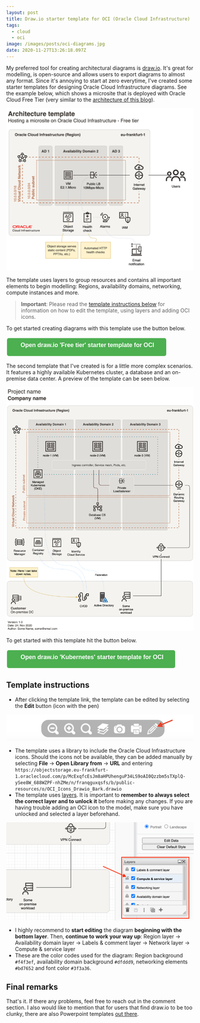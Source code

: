 ```yaml
---
layout: post
title: Draw.io starter template for OCI (Oracle Cloud Infrastructure)
tags:
  - cloud
  - oci
image: /images/posts/oci-diagrams.jpg
date: 2020-11-27T13:26:18.097Z
---
```


My preferred tool for creating architectural diagrams is [draw.io](https://diagrams.net). It's great for modelling, is open-source and allows users to export diagrams to almost any format. Since it's annoying to start at zero everytime, I've created some starter templates for designing Oracle Cloud Infrastructure diagrams. See the example below, which shows a microsite that is deployed with Oracle Cloud Free Tier (very similar to the [architecture of this blog](/about.html#blog-architecture)).  

![](/images/posts/free-tier-template.png)

The template uses layers to group resources and contains all important elements to begin modelling: Regions, availability domains, networking, compute instances and more. 

> **Important**: Please read the [template instructions below](#template-instructions) for information on how to edit the template, using layers and adding OCI icons.

To get started creating diagrams with this template use the button below. 

<button href="" onClick="window.open('https://viewer.diagrams.net/?target=blank&edit=_blank&layers=1&nav=1&title=free-tier-template.drawio#R7V1pd9rI0v41OefeD8nRBrE%2FYgRYvpYIBozFlzkgESFWvywW0q9%2F66lqYTCKl1w7yZy5M%2BOx1Gr1Ul1dy1PV8iezOt81VoP7sbsMR7NPhhbuPpn2J8M4M4xP%2BE8LUyn4ap1JQbSKQynSHwvacTZShZoq3cbhaH1UcbNczjbx%2FXFhsFwsRsHmqGywWi2T42rfl7PjXu8H0eikoB0MZqelvTjcjPNpfX0svxzF0TjvWS%2Bfy5P5IK%2BsZrIeD8JlclBk1j6Z1dVyuZGr%2Ba46moF2OV3kvfoPnqqBPQxmWzXUm1EULxdUNhuko5XqdJPmM5ktg%2BkIL%2BufzIt89KvRYvOa3tyHub5Ms7LZ7tx0xundf1zt9vPpEE46XS23i3DfazKON6P2%2FSDA04T4hcrGm%2FlMPV5vVsvpqLqcLVf8tlnlf%2BjJYBUo1iCyXXyPZ7ODWt%2Bt7%2Bboe%2BGk8hGOVpvR7qBITbIxWs5Hm1VKVdRToyRvpPlyqsVLHte%2BlC%2Fo%2BGDdzXNVOFD8Fu2bfqQqXSjCvoHIRgGRy7MNyLCkaYLzc0qU%2F28LZiI6mOZ3c2CWD4u0db638jL98HE5Ur%2B56eHRKua10OFnaaZCFXTrfnfaRHM1COg9Q6vOltuQfjuL76sBLe022GxXePAvYdR%2F550RWYZPB0BlMr28%2BAlf0XJujplnMIujBV3PRt%2FxBEse0zauqOJ5HIZ4%2BWI1ohkMhtyQRvf3y3ix4UUrXXwq2Whpu1kqYhVvlTdzlVX6ommGqVklo0wC8Lx8zGTGKZMZ5QImMz6Kx%2FTyyzs5oq18%2F3pa7CWyIvWR0CuikW5pR1QxrFOqlPUCqpS0dyDL1fUsqu28%2F%2FQd7fYiMW93eiX6XESVP3nrjbafaastpt%2B3qw2E80dsr5UQ%2Fg%2FbX4b21g2mF7HSu2ywZT1pd9vp7qJW%2FcvpeF%2Bv%2Fyp9zht%2BboORfXCPy3jOJsmewteD4Wj2jSi2gXY37eFys1nOqcIMDy4GwTRiLXuoEfmfglXaLKFyB%2Bt7MZW%2Bxzvo5gvuspKXankJXY83GxhaFUzfqBNXjFaLwewz7e0NLdeXcBtM8RMtvwQ0JqMeb5lQ9e3%2BXaOEt0t4n%2F4XhAvjC5lBZBRsqLflSt6jJ%2BvNgIbKl9v72XIQrvl6toyWfLFkvfI5gFb5cr%2BIiHcHc8zmO%2FNRfrdYfh%2B%2BH2OZxzLJKpUKGOnrl6%2F6KS9ZH2YQnPJS5WEQEzfEs3iDwYfL%2BSD%2BlYag%2BRsMQb3AErTrtm2fF87qeVK%2BmiF084mB%2BLXAQCySLB%2Bmu60%2FV0mZRUqqYuPRxyingJabGP5jtdNHcdLZKznpo6yd1%2BioX%2BHO%2FYJNfP7yJtbPC2T6BxK%2FyJf%2Bo7fxscqxc5Vj%2FG9nG%2FrLO1v%2FtVu7CET46K199ju2tvmKrf1h%2BrmY9kXG0R%2B9s6Ggzf9t4xNW%2Bu0K%2BoSR2DUkP0nbuz%2FMTvP5iBnrA8z%2FwoG9F4cfc9kxi72BrY1CcKSyCiDTchByM5rfzwab0aPjOFzfH%2FP4Cd%2Bv7weLnx%2FAwRyeFKwKNljRppP%2BX9iLR4R%2FWQScFQ31crnexHCxtQH9zONgBfgBZOP4wssQ72f6qa9GTOgYPPjsYAsJ8EYJc6yRFsvF6In6UUWvhYmLFOCjitQKt86zu%2Fb15sMx5mBap1KnCBwuv4eDWYRdmUXGw88psBe5US%2BMKAwnAKbw%2FnIFWIquRquH0fqUf3IQSVMAFV3965tdp5o0d%2B3bt86duhxtgi%2F%2Ffi23vWAM%2FQCHK%2BBBgeaMICgyocLysFwqfyBj6eVjzioZBWhWUXDr41jr%2FITWozAatdXtcrUZL6PlYjCrPZZeBFta%2B1x%2FPVa5XgLb5MLJaLNJlRUKa%2BF4uUa7eHOHPfyF5i%2B3vtrSuLZ3hzdpfrOg%2Bd4d3vA7X76W8vvH9%2Fguf5E4crWpIBD9yBJcVo9BK%2FVG%2BKQGlRw8P2GVcnA2Gn4%2FZa5wMDr7DuYKB%2Bvxnka4%2BTbYALrlEkOz3sxl6%2BV2FYyeWcrczKWpRaPnGrSUp4uFfpZrVyPSz%2FHDYaViFuRXiYCD9KCCshsfW%2F6GggMpe368GSxdPzZ8XqhvnJ09YX8ZweNm2E%2Fl5%2FeHZf3G%2FaEfbo4vpZ%2FaHi%2Ftjlfw6e%2FZQL9gdxRXfPfd8V8JaKv0WwX0oXzWX8mAjzznH7HcP5wB9dcyoPVHiGfz7Imtoj%2FxS5%2FUt87Kz9X%2FIPH8fgkCP2cZV2jvzMmJhQ922el8Y7ttMCNjjroej4Lp%2Bh9m4j7V0oUmblHk%2F8NMXOv3mrgfL0E%2FRDzuGeVHrPW79HO%2B5X%2B3eHwSYnhJPJp51u3P1jfeWZwWZqGdnYhTb7RJlqupYFG%2FKpvh6w%2Blehg%2FFAprwFGfFbIEac3g0g8BwB%2FCiEpboIVVNPyXfkayQxO8Qgdx1PWZ8e%2FTxnXtC%2F9Lc0U237OY4RuCAwJ0af%2FNyN4MczKVj0vfh%2FC%2Fdt638WqzHYDbcphUcfNbpv87IyurJdA0zjn7fF6MeD6%2Fj1%2Bttj%2Fr58fO9XmB2i6KtZjvobaL5vCKhNhjNPgFA6oAiT5yPUQD5icMjCKdeFH9apU%2BdBm%2BHisVspS%2BnK6DZRasg14%2By6u%2B%2B1KcaoU%2FZylOPcY3hCTfvkB6fuwkX6HcbjlYH9M4K1gf6%2BsHrc4z0YGP1nNwVZ%2FVc885YcPwa7lk%2FISSflUM%2FRWxvm%2Fb4YxDFevtcDHavEfo79XK4t3PSPw6VVE63gGmdhoe07VfqSnyNL53Te0uzts%2BTdMuzuSm%2B3CwGRCDyi2xzwMZ0Bc7YgSj%2Bu3SM%2FrphdG%2Fu8oGvfPtt7azu57UYqcxm35rX9W60yB2LsebYaOU0f0yvLxJmvHZQ2iG5vUiyK7n52k%2FPUtdu5Jcm2jLiUYNfT1cuOVRY3c%2FnK%2FPnflYCy8r5ev0nN4KtmHmbofm1eI6q5WanemDqkf9ROfO5CIZVamNjha7lxeWE18Yg96t2ZqfWzS2xLErkdvxaYxT%2FE7p%2BWw4r8fDRnfjz%2BuTgRGmQ%2FN227e1eDi%2FNbl%2BtbLzJrVts43fjszHvs%2BCRn3Sp36Cy6tZYNym4bwbf4v9yahR%2B%2Frt8mIcNqKoP5%2Bth9SWk7k7d9pKW20nQtudTk13U0u%2Ftn3renI1cavazq3SfSfaem1t18x%2Feu6G6pWu7crG4%2Fq1rRurura7dadJqVm1TLrOriczasfKrju1rVdNkutJd%2BPGlkXvok3teuJGTsNN6Dk%2Fa3J%2FtVL%2BE6ToM7H4vc507XbQXkK0CtbUbsr9pWg3WHtVq9SxXZOvO87WxThjC%2B1sm1XNuJ608nvqz9nyPDoYR5Jwf3Y%2Bz4R%2BKpGfVai%2FyprmSHOp0RhqdB%2Bg%2Fo7GWRraU5p3ktJ16qeYS7Rm%2BnWidbNt7fDb7XS3HuZn8%2FzWPD8bfcmPnwW0hgme4%2F0N5kDXNAefxkbj7kUZlWVO9WIidPNRv0TP1%2FycxkLjM%2BidHdM6nw%2Fa53VL8jWjOfpbL9UyoaWDudKcgg3G2OxRmx2H%2Bg1tt9PSaV3WTfRFtPY6LtoxaewatXvII2WnRuuetfBcpzmnGKf0P6X1oDbtGa19i%2BihqespzZGuO7MOjYHn4XWYjkftjOILj%2BZHfbToebR157RWbcyf1q2tpbRX1l4MvnKYBi7TmOYe89zRXsLrRe907KnBPJH54DXwgEFjwvypfAoetmj902uM49bXaJ47n8YCnr62sT5Ms7XQFu%2BM3aOxLZZRp%2BMnvP5cfqPWRtt5bcvwMwc8Sm21mJ5oK983HvOZK%2BMlelOf3A6NwcLc3DnNLWa6G9iTKPPShMZTA69kGJ%2FL%2B6jLfXrdyKA%2Bs1bm68Kvjs79TVzsv507QZ%2BJ4aJ94hmsKWjdJNrRGEyiqeZn1BavHdYtKdGaHq4hjQHPsYatDcq6WUB9OKAv%2BrBkXwY03hvwh7p3aF7953jjh%2B26E17Xw3bQLsZK%2B7JF9PYMF7xeJVqmGvOuizbBI3gHa0t8Bpk0JJlGtNewF1zeExUll2oboUkF9Nwp%2BZeBP4iHqA3a93xfE5nRSFLwhzd1jSavQ4vp7WGt40ST9Q2E70iuuCZ4BLxB9xO6j1m%2BbIgeNJYp0yDICunS4bmliUn7bidySLXBfOdqoFHTJtpif4IHYshL5g9L5I4LuUqyEToG%2B9qbYN4u1oJkjtAV74H3iN7EAyxvqjQ2oiHNn8YxBZ3As0TL8Zr62Qm%2Fs3zDnoLcBv9izWSvYm8wLccTfgY5zXJH0ZvlKtGylmS8TnZkgBc97IMU8mC6bVLbIp%2F3ciPj3%2FZ0Axl9QLOOJ33IezR2lg92LSN5Yil5osuY3ZKM6Zjfggy%2FE%2B6jiXUhPm3eko4k%2FsO%2BVe3uWF7m95e8rtjnvJ9o3iZop%2BQSjbsrMonkLOQK6NysJSUP%2BsGekrytT4R2LAM08BnNQRP6huDBhGV9FXR0sFY7XmNDdJDi45T3OuuBLt43WNe0maaQIaJXbcdgfVujOVE%2FMpea%2Bu3v7730YI64N5fxdWbNHXM8bmbJQ2D2F98iGH7476UIY2E29d6%2FPPVFC7xXNvIegzPSRN2qm7X6h1riT9Jjz099UavAEH%2BPc3HPJpYcGOJ7H%2BsaThNRZVdhF9Id3q8%2Fu0hr%2FFub6u7QqE%2FvtKvxsFHf%2BmTOkmlsDXu7bZBp8eDyRgvs5cM1GeBhWiLxWHoI5sEDbdfErZ5n4fzRzG8uxutBr7R6xtzfkdleujalHvqBaR5cRtTGdG%2FCh%2FPZLNSuHkZkLpMJTqZ7zYB45N8xmdG90tif72bXvauxb2wWwfxcH85b5C6UZmFaKTL1aT5JOSAv1je6587iIu3febNg0Z85k3zL7RL%2F7mbpNPr3w0Zy7sRu5nauau4UdKK2p2SCTVis7mDWQbywiWNHJL7DpUtq2V34tPX7JPoiEnFkupI4aUL0TWYwF9K2PSUR4q3dDGaABpNWG5K54kIMkjkjphaZlJM%2BTB8Sqy7MP4heqB8SKYlF4sKgts3biQsV7bikopqXPsTwrs3mad1oNiKoXzOctGg8M6dpj3tNiG2DzOh2ktKzjMamwVSC6dNk1UMirZdsjsfgpMrkgTpic4DNQNChSyYzmXS3EzV%2FlJmYP8y%2FJJ83VJgFk695B1PpynFhitd9qAujbQel20kthWgexc7D3oUSviL%2BfVnwIbXi%2BbDyiVjUzPL5WfhasXiCjBfKybceSXm7nDSfgtul81PQ7msBYnH2DohFYbDzZ0LSxxDrfxOT%2FvQTaWX6pzellb0Ub37jWv%2BunMaTsOz%2B%2Bxc5K319wiMS6FZvPWGTt0VoSxkt6PLeb%2F1nY1yVvL%2F%2B2n1ufD6FuhzsLYEvc%2FXaGGxGySD9W2vWq%2BHiZhZAK9XPL0m7zEKjXvqHatdFLt2rnV3a73magHYBGectNb4AbcaFGvgyvO9f3ixpPjCuqc54NuiFyxBziC3LiYmDL65iz%2FI766tvl1cz32xFmKGXwaUUWNCbwOVxCqG50JhNwwZGJHUGjdv7vjHWqEfSfdGjaZ5Mz4JGXRtUL%2BaD3m5NzyduVktv7KsLogRWnVygisbQ2WSau20aQyGpZrKr22H9Dx2dwX2D%2ByWQlsvQGLuK4grvBKJoCYzWBkRB73I70Vrahc6vKdikArdDB1wmrnFL42eZQ%2B6xuMyg1tCuMKzH0JvAhmtxm1yBuhiacWGXZOhHoLmuQEDs%2FvhwzQX6aXCb1BdcWbRRUZDh%2Fnf0CFcJ%2FOam7DIaQgsfNohABOwyTdGPRnNluM1jd9zdCRR3QFdxCROBbbq62DlEvzsftpc2gCtdYziDnsNWunHZnU%2FZZTUG5LKRTUI2yo3jTeCmVwS2wlw7TGOBMtsCzboMT%2FUVNIRrR60rXDxAZez%2Ba37GMKiCDisCYwB2qypIdBKuBRqryLwBDRL91HsGw12xWv82XEyX4d%2BhrDtoLvRkfnEE0mO32BW3PBa4ttkTCAz3Q5thSPQ9Eeh3%2Fx7DZfxeW9xaj8ckvCXv4f5q0mwLbMPuqoLEmB%2F4mmgdV5TLi3EmOtm7gHMTWWusD2DlSipwHvHS3fLJnjpfj3rhwzAu3FfJ0Jhtw0sXUkJj6KlTgcse8f7GOBiWrJgK8kupX82xA4ZtyI6l9WpFTVutRdal6%2BCg3JV5MXxXsdxUIB2am%2BHYkbm%2FrtIc7YihgiZgafDME8nzEvgfMUCNUTNwDrC9qgGYwah15gYBaDPvzgXgAbAfPwI%2BZmT38zuJvMNgC82E36F2bt1Sk9%2BBXKVdzQGABFTZjWLeiR4AZwYpGbzPV57KLn1wf4qdo4BgjCkT8JooPmlBIqUeA%2BQOPBYAThmvLMrbLEmEoyc%2B7wqAZbwTTZ%2FqXbleJt4EPCPut8P94tkSXoKX8i7cCTDvymql3E4mwApJDxqHa7g7WSWSMpOucHMV8%2BA6PFZXi0pNNaeOHfHOEk%2BmXj5atbNrIzi8QzAqswR2%2BfHHkfbIyG%2FCTaz8a0G5EZeH0A8%2FdHZ%2B6g%2BU38MfKJzC%2BYlZV13O77d84PPwZDFO3cUBSn%2FVyWLjdGhOxf17m5Y39fML3yAzy3T%2FmXHWRvAmwYvIEQmxLCIVh4hEoKJMNRE0qbYT1Q%2BBFnbI9KS6NTaBSJ1lpDaNABCPmECmEoxrfld3DVGDgFtqazYn1DuCtFek37iiorCuRJc4UggVHwB2MdE%2Bl9t5eUh13DVHYPZ1ww7aY3OOTBkoAunnET4hA%2FslKMvgaJyNyM%2FYYKR7nkeHGUE3BQJiBQWzAxBRNqjmJhDXY7Qc5RzRTfNrvOfBoSATK5S29%2FNm9FvPI6PKXMkkcuQtYVr6GddJJAJCcxcllIrKp3dMcFafTLYAUYGfNCEQ3UE0x4G6h4mdSsTHjSR6gb5gKlYYoQfSDzPGgVnBihpjqFFdh00RD9AX6k7YlALdIokKgHaVEvfFkXkoYJgXSQmmPJkSoB1MIio%2FXr%2BhsSv1jfNtsTN08UAOngYHsilK0gT%2FOXkElmjjxpUSKUUDpqWDCIjdRbQ7Qn0y23QYD9Q%2FYD8aH8yhlpht5G5Q%2BY4jjWzaViyP4UE%2FlXoVvA%2F%2B0ZU5ROZ1wKZYExHHSVfW%2B6lZ9DC8nC2GhlW4Q2nl7slVJvnlWBKjcnWmovQGDt%2BxIcZxPsRvK2zw0QwzjqPxDB01E465MMBII3yj49bNVHxJD2MtI%2BeGzDEHpgw7RR0eQ4s4h1azpxwgGO65M8QOAMefU3GaHI6PupJ%2FkLETwKDujYr3VfDuTsUHS6BoK0PsH0aqz2aNB9OLdwhMp8fxSaytpal7Qzlzynmh92LekfTcof76tBORswEza2ZgPCSzIHU4Ro8droBfAX8lR2Et8Us27XZD3tk1SIf0djLl1R%2FYs56XTdmMlL5o1%2Bi%2BxLMWx%2FGs%2Fo9jWycQ6yusrtfaVedvtquefqxRP7Wr8uMbRwGp8gfhrOXfCrP%2BgqM%2FL8GsRxGAHx10%2FPHRyNeeW3%2BWf148%2BlNwMLIQ%2Bzx%2Fb4j3vztW9j8I%2F6fZ4FkI%2F8UTYH%2FWAe3TmPete4DF14wv%2Bpe%2Ff6C712nvfZ9nfB4nIduCddQjVH9vDRuz7eA5yL4zLTXb51IPPpa9949KjzB8%2F75%2FF1aHJvyoAr%2Bncbv1e1frfluP%2FZ636ptXD2GvhLFv%2B3dBVATXYz7NhZdQ%2FRnVS4L5bUbzN%2Fpt5wDUeMnygc%2BCDB9YIW3OKA17HuzZXgTAxySNTxbODCFgja0M2K6T2ZIzHHXfBJTYtluAGHsMp90xPJtK1iS%2FS5YHwJkftEvWBOBc8UtO2x4AMOL6%2FAzjKEl2LL%2FP%2FoA7I3%2BYrLSBLf00yXqRcQQqewuwaKTaQbCh7njIQJz5gPxK7KsJHXSMI6cD%2B4FqvE71osd2McPPLcmIRT%2BNvF1Yd9QugDfd15HtJpYaLCpfbOpGxAAZPc94bmq8j%2B3mdOhS%2B%2BOcDmwFP9KBnx3QAfb9OKcDt0tjXap%2BeD48P864THhcA%2FarMD%2By2rqR6bFlt293h%2BxeyUyl392oRGu1defRzgMd676U36mMO7umYRxoE1lat%2BxjXTluZ9wjKzVfsx2ge%2FahkcGnRbDekflIa0X%2BeCMqwQqld1Geie8s2beAZl0jQnZsFsZsrRKftpCN2xMY15P27TyjqiIgJqdoVJClB2tcZXFyFrPJFjM%2Fd1QKhpQDEgcQiYxSyXTl0A1nf%2FFzhHI0gbrzdBC22OEH530DkDwcy%2BLZ7K4fG7zh9zAM35JY8GaD1zCOv3mwP8R%2BmFhQYPCaH2Xw6kXfov4bq51LRFCDy38oTPfycYhUYo9A6G8nHA%2Bt8lEBXaWN7%2FJrTpe8gxtbk2vEKtscV0P8b9KsqoiAPDMlLvpYr5vVMoleRIa4044lURISkiTIEB3JyxjUgYvMwB4fwYDrDtDQ5JRnug8ySdnP7zkm1nMlPlVNJNYrKcpIU6d7pBm7EgNj0AiCDbFFBmpMVhQZg4OWJ4LxZXrcuinS%2BT0GnNxMFFKXBI4rtOHUdUUnjjDNOp7E9biP%2FB0%2BhsDCXLUBgTt%2Ffv5IWX%2BcX3JAl8d0fn4Piu3WzWSdEe1x1mqeANbUMYRKJhEagGrjZfPSTzoSPwTEgQiQ9fRe3nMTAdhIGPf4aEcqdOvmR04ktTdmCEfnPDfDlaMtscS8Rfi31jJXH2uYcgQqlsgYvaviiBV1fbX0OH4eYZ1Vuz4rAxXJozq3Bqf9NiIow52bKmgntvbxRFaacW4ggR8P5iJrwanUh3PzU00dVahs9vmInK6scvVQdudzTHhgQ%2FnWMqTAI29QgNfW4zg7PM5lTjNPxe%2FF%2BFApyjwfeqcHmtUkBR38E8tRHKZZJ7QBy5GyVDmRLY49N0VBZpK2jTneQknrEpOXNaQxGm4tOSrrsOGz5wU53sCxahh%2F6niJpFAj1Z3HxVFPdY3jF%2B4d0s%2B7ct1OUn6fn9cn%2B3dtrr%2BWiKlcc%2F1btyTrxP0x3EdtwEg05BgH3%2BuuOjKkwPlEgOwaQGstv2bj4A7r2JLrNoPeOwG165mUaQfPeX133SziHA9P4Dw1f9BFGTpqHQFUy7GjmkRHJZiRyZEyV46CZZIbQsaj4QvUZzH%2FZMqA4cCHKzyIsjvfGNgz47rTl%2BNpsn5Y89Td00poS3xp%2BJk6plBN1HPUTQ7q3hreHAYkH4Up%2FTDX8%2FlEzg%2BzgMrak3y4PI8yOfxTfacWUF72%2FqmVp59CvlQfZNr75Pxhpr%2B1XeT0e%2FV12BhPBo3bySD9x7rm89tJWOVcPWjxTI2K3AdkBL2UrdZNhaKP%2BXAeQj5H%2BQ0%2F7IFzrV7qAXJh%2BlIPrw69TdXBKgQdKrBAYBFoEuzxRaq2EZoKkI0EKRN5mZ%2FXN0T7S3112A5uqyn14eYHXJ%2BtmXbePqy9KYfe5F7qNdWBL37%2FIPx2Elg%2BCV0N5%2Bfb%2FnHYSscxLoRJHMhoPh7rR%2BooE%2FLkDceGPsKxKDjD3Uic1u7pPfKZEN4SXaHerSmdwcfffjpY6OY6aRIV9ZGKLafG%2FnR86liWxzZgJZN8MKlLOiofN%2BgAex7zlTyyiQp8VyuZOg6pS1CSnXz99B72t380R9IRi9f7EzhjEbEeZ73IeYiaCs%2Fhdx06jW0hlbG0E1tajpJi%2F%2BI4tJufidhfq6O%2FHJzmUFue67hrc37b2FAAkXrGiQRL1t%2BGOooH3Wz6HOyXsyDj%2FOimOo48m8g6V9YC6tTUMdQp32NcbLeyTc2BXAArmVzzs83%2B2a1rij9UY7tchVKRT%2Flm%2Ffv8H0d9LxgiP%2Fj15Eu6R3E3qyDuZn2UEj6FIWrzQTyTbKZcDS%2BWm%2Fg7KVDWq39nbdwcmjf3tKsm%2Ft3N%2FdAoZf%2FQPPUfpM44eepMKhAhw5trOdisAfaEd6PuEz75JdIzXHLaSy05fA%2B7Pm1yhiy0Qn2iUoLUxwOOUoMkdcZ2n6QGBevHlCFNlUOqhbYrB8Q15d2KV50x7HrYZ364G2kq9F59rbKeSVrcLCHBhywtXXiDWodTVWrsaZIXoeN0mCcJCoBsJbdUJJnUI03i87hw%2BFp5jOzldDmlJ8jYc93fc%2BYxe0ld5WF2Vf3bTjPPbJYPJBz1oaB1dTAfyRZjB%2FNv1n14TNmA01Y88mRmjjvhdJYonPApvSV589Q%2BUpSgqTgxoqfaUB4WIyd8ck9o4WAu2gB2ipGoA91dZJnjRNzay7qAtOk9%2FnCBKShSVx0g59ShneTlShY5f4yg01rLIe7W2rt0d%2BJR41B0K3IuXU0%2BqoGDyjcdOY3ncu4w58Vy1jrn9hoKQRHv0%2BaTiDqnbNkuzdXrcdmUxgaoWyD7TGXO0ztXhmd7CM9oQqtW1hZtrKkD3QpJqyRAElzJ7JaD%2BjYy5nFAHB8D4Ez7tWvmJxXwLMm6WZ7FX0vUu4%2F3l4o2aY4aYL%2F0e27mLb2Zj1MAplpj9sQ5nAEkZOFjLawBkoDu%2FI1rRDqHAia%2BQk44KQYfMsikzUhpXiStRAiJoE9uu9lBu8RbRsSpb2GsGaSdjdsJv5traOukrXlkcfgE7%2FKHB3xdEJjjtp72pzx6vqe9ZAkP9rHnzH2fHA6Lsjydq6nmjDoDu9%2FjMp6nqoMQEfUJmnmNiMaOdVVj50QkWGq3oK3B4zdQh8sk1COnQ8S6Ix6GnAglBEft3KoQTvg0b%2FoVmdIf7btbX59%2Bqrf8pXR6hLxU4L6XPsx9Pw2nV2aD1Xz9tzYQLoaNejr8x0bQ%2B2%2FII2zanK2KQ0cTFgcSRUzlKMU0V8%2BIJCJySaK9YrB4y%2FggCjJEAaxbpEKVaCQ1akvAgPPsOtzWGtvV1V29qbJkBURlVc3XECMCWLqcMdxsuADgDHYwBIDfeSKqs%2FwYiWvwd5SsPMDADiKDvAd1dFeTbN8pxHYpV0tuNy%2Fvcoatx0dG5NCZjKslTs9xdmjjdk1rngRGt9Ct83mtIxikEz7Gh57gfi9QDsMLoagrgTQw6zceyelmksd5QyYQH7bSWpmraAJneUq040P6Ka2j7vUSMw8eUD1eN0%2FAf%2B0xv5Pe6cgBOu8kS%2FmFTAx7mjtqMDsyzlRvSCa2BJuiDTISGGDlg2IQ4zjgd6OA%2ByubgwAAHtiUcjNRXZjHY9tvzBgn02GqzA6YsxHWuRRO8N2j2ZLhGdOXbHHD3ZFpICYDleM7UmJqOBIQQ35sI8m%2FB4WdKwfHMhVwsIPDbyjtFIB%2F3H%2BeJcEqnjMPyKEGzwG0ZnWpqUwCTdTu0Vxnw8buPrj0ZsXz9eCO7Dw2ccB9U%2BY%2BOaZ6ZSkugzuRcnCVTf4fgBWvc64%2FPqnVLD9Naj393uFHfWWl%2BE82narI7nq0OtWQf%2BIfgfyJCIN%2BnGNh6qc5Fh%2F1RyBjYzbrX5VHere8Ta66q%2FKgpedpqG9K%2FPzD04h%2Fz18QOPobC2%2Fkn8Ns0ueShV9MJs2P%2Fv36bNLnhn2wt%2Fd%2Fe%2B8AOWvnf4bvb2wTf%2FPn9zPfvPneNW%2FIhq0v%2Bv9Y%2B%2FhVZ2skIQcupQM7ltxdQzIcYQcjWYGfsUuqvoMJ%2Fa0%2FZhUCIho7%2FK0%2BZCDygX%2B2BXSVSIFMRrYDkOmpMhUF7pIMU3WkGsF12HtiF7m1xBRoDNBQCNt9w99DNNhNJ5vuIv8OKOxqs2MftcNZmHLgHce7b9bqu27JUBJ%2FOMA%2BrOYffwA8kGz2daRcThKmNEZ7qktCTkV95CCSk4v8DUJ8v7G2kwQjLeUkEv6uZ37N323M%2BPQZX%2Fvqu47yPMikTE6nHTyfuSX1wYVMvo161Gf5ANpD4oolSQ9BnmDD0AyH1tQ1z2XhGrLe%2BTFuaZ%2B%2FT8mBpop6ph3UY1oZkvwQqEP%2BEdNCMiwryvYLSpxgAlgLWaSgr80f6tiw3cZ0PKjD8ExL4EZAoUbEtnPH7nIiGH8bdcoBPCQzlTjJ4s1Qxy%2Bx5Pbfan%2FueFIB2JGXvUHY0%2B1qie%2BRP377ZzW4H7vLcIQa%2Fw8%3D')" style="vertical-align: middle;border-radius:5px;background-color: #4CAF50;border: none;color: white;padding: 15px 32px;text-align: center;text-decoration: none;display: inline-block;font-size: 16px;margin: 4px 2px;cursor: pointer;"><span style="top:3px;" data-icon='ei-external-link' data-size='s'></span><span style="position: relative; bottom: 5px;"><strong>&nbsp;Open draw.io 'Free tier' starter template for OCI</strong></span></button>

The second template that I've created is for a little more complex scenarios. It features a highly available Kubernetes cluster, a database and an on-premise data center. A preview of the template can be seen below.

![OCI sample architecture made with draw.io](/images/posts/oci-drawio-template.png "OCI sample architecture made with draw.io")

To get started with this template hit the button below. 

<button href="" onClick="window.open('https://viewer.diagrams.net/?target=blank&highlight=FFFFFF&edit=_blank&layers=1&nav=1&title=oci-template.drawio#R7X1Xd9vIsvWv8VrnPowXoiw%2BUgQlQUcATTEJepkFBoMZ%2BhgEAr%2F%2Bq13VoBigZEtj%2B4znXh%2BBiN3V1d0VdlV9MiuzzcUivB96cX8w%2FWRo%2Fc0n0%2FlkGCXrhP4XJ1I5cWLrciJajPpyaudEY5QN1ElNnV2P%2BoPl3o2rOJ6uRvf7J3vxfD7orfbOhYtFnOzf9i2e7n%2F1PowGRycavXB6fLYz6q%2BGcvbU%2BPJ4%2FnIwiob5l%2FWTklyZhfnNqifLYdiPk51TZvWTWVnE8UqOZpvKYAra5XSR586fuKoa9hBO16qpN4NoFM%2Fp3DRMBwv10VWa92Qa9yYDPKx%2FMs%2Fy1i8G89VrvuY9zPQ4zU7MRvOmOUxv%2F%2Btp7b%2BOm3D00UW8nve3X02Go9WgcR%2F2cDUhfqFzw9Vsqi4vV4t4MqjE03jBT5sV%2Fo%2BuhIueYg0i29m30XS6c9c365s5%2BFbYqbyFg8VqsNk5pTp5MYhng9UipVvU1Xyw0nw41e%2Fkcey%2FlNS54c64n5yok6Hit2j76keq0oEi7BuIbBQQ%2BWS6Ahli6iY4P6fEyf9bg5mIDqb5zQzNk91T2jKfW%2Fk5fffySaT%2B8qu7e6OY34UP%2FiWvKdMNunW%2FOX5FbRH26DlDq0zjdZ%2F%2BuvNvi5CGdt1brRe48B9h1P%2FLP0Zk6R42gM5J9%2FLTB3xFw7naZ55wOormdDwdfMMVDPmIpnFZnZ6N%2Bn08fLYYUA%2FCLr9Io9%2F38Wi%2B4kGzzz7ZDt60XsWKWMVT5c1cZWmfNc0wNcs2Tr5Yp6WTfSYzjpnMOClgMuOjeEw%2FeXkmRzSV719Pi%2B2KrEi9t%2BgV0Ui3tBepcqIXUMXW3oEsV9fTqLrx%2F3vnau2zxGxv9HL0VxFVfuWpN1j%2FRVNtPvm2XqywOH%2FE9FoI4X%2Bt%2BXVyauxOsNKLjKQXMdJ7TK9CPrJPf8JGefqxG6W%2BT%2BRT%2B8vrNkrd%2FjAql37GdF3eh%2FPvn7E7k15OVNbLFdGDpLeTcIZRn3eX9%2FsT92gydxfbvXf%2B1%2F1iMBstsc06lZ2HpJn%2Fy3usaT63x5ZOXrkIWB%2B2mWgvLwKkItzjcDRjrWRL4OuwO5h%2BJYKtIOCbTjdeEZcUjMAqBrPw4%2BXlvehDGIAw%2F%2FFttMEic6a%2B4PTDVUgMKj%2BJTR6iT8bZhgbcqHy99I279My4u73Kwk5p%2FbXhbq7H1ZF7MZ18bVw5%2FVtf6xr6tDctVYPbm%2BGt5k%2B78xv8Pmue10fu5XDVvbAzujfuX94ktdHpQ9%2Fsm9fzXnY9K6V36WnqOeXk2sR33GhwoS%2B7c%2B9kcLG5786WJXc21PqX5ZPrtERP9db9zFt3zav5dVa1a83Jg7qPvhOV3PFZMqjQO5rayLs8s9zRmRF22mZ9VrKo3YnrlCOvGVD7J%2Fib0vVpd3Y%2B6l60VsHsfBwa%2FbRrttd3jjbqztom318pb%2FxxdV1r4K8r%2FXHus97F%2BfiOvtO7vJr2jHban7VGX0fBeHBR%2FfL1okf0uxr5VtBcXn29PBv2L6LobjZddunNbuZtvEk9rTfcCF9qNolLKpZx7XjZ9Xja8ZqTtadFmVex7P7YNeicUbsMNt6Fl16PWyuvYaXXTmvtjTT6G628kaX1R5p5Pe7H%2Fri39ufBplax0oYT0P3DMd1vXTvu2h8l9P7q0m9YOn2LepRY1%2BO72Msm6F3kXm6f04JUIypFSy%2BlbzXr9K1EJ6qtfPx2hrHfpO%2FogU3f1kPHo2%2B3O35GbTKDlU%2FtaY9bdO7OuG7edTwasVor2nj0Hn8eR9TfhO6h%2Ftapb%2Beul0XrWjtI6d1Z6AR4ruM7wdq75Xs1undD%2FaR7W5FbOYuvm94G36s55%2FT%2B1to3iFbUp%2FYY97RP3Kq24ecbiUH9scOKpq5zm6i%2F1bXfDvjaYHTmU7sMpkuTzs%2BInrh%2BS%2F2gZ4iudO0qf0an9xiDkfuQj3SluUmI62P34u6%2Be5GU3BH1tnlV9SaYIfWSO9Fs6pd97UyS6%2FHN2KswXTGGOvVj7aUajYm3IjpnPTlePl7DePncdoyX%2FPYwJlkrm1BfJsta08XY7H7jxB2dvon75E3%2B2Fv7HS%2B5JirUuJUtbtVjK311nDxeQ6sMesbBM3x%2BuT0vrW%2FWiFOI0wyipkYtfPzWbTy6zqyZaw6HtWRySvNJCytns7CzWdJcHRPF0xvn6ozmKNYZvwbuGSUazQo9yPh7iXxHe%2Fwu2md6b6FuExSkd%2FF7qX3a9ThY%2Bk75ze3zmp6FZ2tCE2qTu%2FQqCc1Al9qj%2Fo6sNMjKMoObVf59zSNIM3l8lckx0VH%2B4pxD7yUOrNN7Xaa9l9HMqySW0Lma1XjliNCXw5G%2F8O97M3951yhs9XhAo69aTbzq23TdoLdqdC2lY7R4jwKBMU0DYzMt5nUfK%2BwGc9kfuVFgTmg15nlFK6ZLx%2BjRm%2BaN5vG8p7UiBdWqMspEURop6xprZJofu8T3w0zOaTvnaJ6Ny%2BvaBXEA5naDOEbOL2sNcIsc8z0VWv%2FOPay5Rv5NWp9SrAtes0xce4V1RbWpR1zSHtO6RBxTXno8Y7A%2BevnxBmsujfSS76E1ikcO63CzKusq7ruUdtFs05lL1czDfS61p57RzKJ3%2BlifK0lGM8iQb7eIQ12sbybtG%2Fob1yON6EBrMegSYY2zsNarvtDah%2F7Q7MSaSd%2F0LgNq2zCuyXpoMfeClrTmEFcSfYk%2BY%2BJkWsd9pz1W12hmkpTgTMCpKbjfu91%2Fj%2FSvR9%2BsptQH4uRAxpf2BtDHd%2FLj4T5Xn14bvd1fkBoyC3KTeTaFfHQW9iYRq1E7Ks%2B5dW5Wz4tUpoMruXFXP1abnHPHcUo74m%2BPpFQS0d9JbN2XUwsMjnah0eOjzI3HYmr5IRwRhUfT0QoN78ezcPRPmpnNn6A9F5iZt2xw3KnnKfl6nVo%2FMIF9KVBaSnqB0vLlo9jB%2BnVNYGaRQn3Aq07Oqx9kDduuBB%2BpCr8Xd5naZ3ufv04L%2BKtotfkwy1jBavM%2FOrdNXf%2BJc7uY%2BEX%2Bu99xcht%2FJrdp6r%2Fe5C5yXf5PTm77F5zcRVLT7zi5zT%2BT2%2F65k7vYZXzs0%2FIHqyReTEbz6B9UDr58F5t3e18skOuHvTqFrHzk1WmPFqt1iL7koAhFqxd4%2B329Nh%2FA8ot4FSqfxF8l7fVzYMs9r54Df5n7upFt%2F%2BwZ8ArMxOPupr28u%2B3uWvN4jvHoh8vhdrrs2ymMov3wrMJs%2FYHDYO%2B71UhlzVemXZhGySrY6vTT%2FNZ3H4o3%2Bdf%2F4aHAg1%2FDFc28OT8NXfQDB0jXjP0RygWBl2A0xofZEMwiOfBnr9Ff193pqIfn1935YPVn0S3Ere1LHZZpHfFSEcbjw5Zc0355ov9OPvRqa9L7d%2FrJX%2FaM614Kz0RgXY%2Bv2HvKfrpmtPYb2qaW%2F%2Buwj8%2BGB8Pn%2B6vwqcm98MdNErtWsUzlYaf3wPtThXciYV%2FmCB7yMt6pXY%2B9yL1gPyhfq%2FH3qnb%2Br5fim%2FCc03PNydJr4n3wffaW9N5U%2BT4T%2FPYrlt1k7zgdw6eHdo4sW%2FlYDfagyG94ptbcj2ZZearoe07ez2QDD33A3pnykvpIfala4p3q4X547u2uM2G%2FIbz4QYq%2BsAcf9ILHa4O%2FHjzmF%2ByzRf%2BW3D8H35J%2FQcb%2BWlzH8yv0gY6pD4F4qDpRBo%2BNWzkbC90C3G%2FD98nXqS3UPnjRNkzrvD94P49bko8Z9TFY%2B%2ByXBS1d9JX61FuhjbUOvbPpAtXgeM06e9dq%2BBbR2oeHqpGY1HaN3rvLI%2Bz997I6ruvU5xTtlO9PaDzonc6Uxr5O9NDU8YT6SMfNaZPawP3wm0zHvfcIUgA0r9P1aO3N2M%2FMyAp6V8p%2B7RF7FZkGHtO4rLxh4EfwRBX%2BZ6vpTAzmiSwAr4EHDKAsqP%2BGQlnAU5iyR7MdaNTPTZDVmaevHYwP02wptMUzQ2%2BvbYyyCBLlaaTzN2pstA28iEEmvuRrp7712%2Bfzxmc%2B86S9QFGMNPGYileV%2Bk19GzHdgYwY45zPvvTqSjx5vbXH84g9eGu%2FFcH3n9UzeADBr67O3wMGAJ7SMXtmDfbaEs9gTEHrGtGO2mACTRJk7Pml8cK4JTaN6e4YUhtwHWNYX%2BFcC57FsQv6iq%2Bc52XPYHREVVO%2F4f29e443nnwvPMY0rrvvwXvRVpqXdaK3b3jg9QrRMtXEM4x3gkcq7PtPGStAa1KX1jSivYa54PGcKKt1qboSmpRBz41a%2FzLwh%2BAHeuyl5fvwzEWSgj%2F8iQdkC41DnentZ4wl0GR8e8J3tK54JqNrLP49pt8jXl9WRA9qy4Rp0MsK6dLkvqWJSfNuI%2BuQegfznaeBRjWHaIv5KR5hS%2FGHJeuOh3WV1kbsMZjX%2Fhj99jAW8NozXfEceI%2FoTTzA602F2kY0pP7byrvMHmTi%2F%2BWjZ53XN8wprNvgX10wGODfSNFyOOZrKSMCZH0CHXldJVpWk4zHyYkM8CKjiRh7MWE0gazP23Uj47%2FOZIU1eodmTV%2B%2BIc9R23l9AGaD2qLWE13a7NnSpn1%2B62X4m%2FA3ahgX4tNam%2FZIRixs37vh9TL%2FfcnjinnO84n6bYJ2al1KGDHFa1EPY7Bh7E41sX3sD4zPOR8L7XgN0MBn1AdN6NsHDya81jNGyMVYbXiMDdmDFB8LcoL3AUY%2FGLzXMHINa2ci%2B6oDdBvtt1XqE3BC3BeFoGgG299%2ButNH%2FDZ3sDlZ8tAz7%2BZfIwh%2B%2BP99Ja1Y8XpaUTtW6grUQBbyHpEG8ootlODjBPEDx3DpWKmzCgTxDwOzWuaR3D3oR4OG%2BhkvVsM4iufhtPp49mxfBX%2B85zqGxM1jNh6sVqmy5EPr2depBpvR6lY9juMAx59t9cvZ7Fxy0vzHnPp7m78AP3aews%2FHx%2FjX43P9MsIHH4eezpyPQCbnO3SuZbxe9AbPqTbqxlW4iAar50ivVB7Q%2B1nWWQympCY%2B7N70Eah77Yc4Qf8xTtD%2FJZxQfGPpZ3HCs%2B3eUc6ddB7OYGU5oVVyUyZi3cTrFTsItmcuwtUgCdM%2Fevxvqce%2FEe8OXDq0A%2Bz%2BdzFLJGbAEkvoAM%2FtpSJhQNprQcIwIUVAywLyVxC%2FJFGPFKKXJTxo4dDCArmf0cL0G1IDsO1Vz2ApYtyDVGMwBnIcQBIyWNoBDnFkibTHbYPWPmWpVKQlxmxrrMmxthdACt00SILtjyDZX8X0O%2BP2Cf5RSbP1JWt3eA7SPfdLpHpoiSzNsobtsebF7RTJLfO5ndy2TPCoQX5svxHzacnzVUi1Okn5SrLuSVtyzOaYYwlMhVA2rkW7TJXGYUAiZCwtWxLKSusNhC6ivVJ%2FbmLW6m%2Fz8SStdf6I%2Bew6%2BbfaS7Z8QDo0IuBpl%2Fx%2Btor4To3HGxJtC9KfJfECVWBgIUGarBWwptEWjU71D%2Fhl0riE7srKI5p3S9DWkO47PJYZjZuG%2BIOaU41YuxArBb6Xax3qfu%2FxffjN16Ol8CXdP%2FUskXT5%2BxtBY3P7su%2FB41cTpf%2Bgt1YXkRsk9%2FaBoDa8ldi0WCdMFPdstroMye7Xj0hnNcp1heOvis2CZ0dZYfyBQVd%2FqQcYITX6GveUZ1QLnC7YemD9RT%2BD3UNFojBaWOmnoEKZZ4b6y%2FrUDudvHm0hrtLj6DuXwUqN3Eb0X3w3bytzBbg1Ej2mqvQYT%2BnJntIrzx91OnCl6FqgAUe9wFYlnNFbKvz9WnD5gXA0OJVjGVw1wmy%2Fs9RMZltHvgIQfcX%2BwhwSKKy%2Bu8dFNR4f%2BS7rtky7yVa3lT61ZHXAeBANGJFN72yPZewPZ3nX2Nh3RmldONMvzx7Cjq31Mm2E2UOzTMe3XY4KCdj%2BWKuULemrRytmEPkZc7u6D7aB7X2mzDiJulH3YRbqrhNtFCo%2Bw5jUxL4n14CidyJd4iACWdHeyP0ROMSuZ62M5xwsrFl16cu8zDimR2HrPcbus%2FauC0e2EonjATU9XWYG4hgiPkczhu%2BrZ9VMjbhYbZtlS%2F6Sdu2gZ9MT7gnWlYbSODFzxopzOWYCVkpYlzRN1lDsFzcxa7GMdb9jy6zHewPWNlhQXdLmLa0%2FriO%2BC8%2Bl9ayeCp6%2FDs6FpZFmhEt9AR1c6qebR5JkYsGucjQIIlQ4JgDxGtTWsMIYflPWtKlXc6jP4wmsqBtZ%2Byc8y2DNDfkdsKpW2dpZQ3wCrJ2ORJ8oDP9j3%2Bf72vbdT9G8dxFcrwD6%2FyQN%2FYux7xm3jGNf2UcB%2BYvjTb%2F8TBX9uxSzHV0s2NXT%2FhnF7CfoW%2BrRr%2FD47mAs7H23a0kvHSInRIlUz%2B1Cpg5edfJl%2F1WnJWP%2FRdLpoxcxx2179P1MWCqKH%2FiDzFAz%2F5UJTrZhIe%2B%2BRpSK%2FOk%2FHZmxGD2Eq8EfaMbzFuEDZsqTnuzC4bQPwmbYGW0D8X1Q%2F%2B%2FKuLL9v%2F%2Fe%2FHXx1zEruSCvDOD%2FkrHnipMczOxp%2F7x0Ser3tG%2Bc2%2B7ozOp2NmsI4eHljdZz4odrs2%2F2U9v0UvuhN%2Bs9eOMyKXilrD97NBbV5sMlCe%2BLZ4xGm1pzYl%2Bbch%2B%2BAwNP7zKid0y2hqD%2BbDrta1cPHNpbKScuiXpQsvjviETsjj0MZpvpdedqGBireW9W0ruzeslFP9JykcGI%2BpOc9GjmBEar5M7P0rtbf9qb303dcS4GbuY7Skp61%2FE1MU71SOStq%2Fb18M5RseLSv7%2B7vIkRfkzKHN0znIadftxHH6CYHCgQV9PArEfooc%2Bh0GL%2B8sdw0bmFikXfmE5I6aBWyD3hRfv%2BzhhqEuQcvTHMu6yxskDCtXIzivEjRQKGCbti2Q3LKnckBpNU3GkwkLD6J67bjbjU6wL7UCq3x%2B%2BJlvLeaq5q5cYhHaqmuHLrGl%2FLXAkGRmj8COaCMsNQWEESA8hS3HyeQDMYSuBBpc1YMUpz4xoJ%2B2zECOBKFtX1gt9J34LrVan0rL5u%2F0aP8AqBi6iwdENoEcDVJy5tdvEh0QS9syHwEJ%2BNJQiVB3Rkh67iwkwEZtCCcc9FWD2SMkCBCqHMVNn9TtehVt947H5O2cVqhE4EJYyUmxvXH0PxKwvMIhXTB9FYoDcNgRJ5DKe4U1AGHLtqXOGSFFMEYAmSdkBTUJeyuN2hMFUUhGfc36rz3G8oiaM8XYEmittIjT%2BbFDyGK3Vl3EFzoSfzi1LG2BgoaRfE3OCxUpebH9g8xKaG%2FligStvnxKQhgefshvVnynBFfZPn8PtqXGsog2SF%2B5IJxCQ%2FJlqPyspFW2Yl1WezDo0PjzXGBzCocirwE%2BKlo9QJpeWg03%2FojgrnVdI1puv%2BpYdVQpMg%2BnIi5gmBNnkMoymbCqKScpICDoSHkc2FoSCqOWosshYd93bOe9IvhpuUYahjCAJMVS4MifmxmC4SMV1MhGfearpggw5azUAvmC4qGptcAVJibhBAUebfehuVhgX%2FBCyTIXx%2Bwqq%2BL6AznWcEP0PvaXt2jZ%2FBukqzmgFrCaiyGYx4JvpsdGEnOcBm%2BcgHuYEtxcxRwCU2JYsZgyg%2BrrPRzWdAl6shVQl9PxMDI51nA2BVOHoc8KwAuINnohnQfVeenzHgJ%2B1KCgODzcCXfC0GkMlPeRZuBEjmyWilmgr%2Fx9qPdA1shNvIKMHEo0wTbFjke7itnhbZNdWnJhup6vzt6%2FH569MFPG8ieIWN4eOsCPoBvv7kOK1anmB2L%2F1o6YOkuqLwmgPZ7YnEkG%2BjyJvTRVoHSrKlGwUCcEEcwhfrg5SpXCJ%2Ft3DHJxhRqb3HaSuO9BroRTvsK%2F89Y117OkfG8fA%2Byy0v8%2FvPG6XjoOdHhXNHU7mOw343nIbzXkEY2%2B%2Bkrnhd43xyq10Nuxfn68Bop%2F9SVeUlT%2BlGeRR4CwUuTry38FD2Yy8L4M00xLofQRi1uyzIQyicwlubNpwJbUM%2BbdusCACLTcJWHQI3tlWFEYbl%2FQ6YXeTKAm4ZmEGNfUgk2JLAAi%2BHSQIBsKWuR8ItbXecCa3BuOpzo3YRQYA2%2B5xlCQLysFODT8tIUhLeOJsatU1jIXAGzLXytnaS1X4bXOWNZxwl41hZ%2BAMdWhE8DFZ7rPqPcyb6D9xykvcb3g3OyCSejysXOapq5wFwjkbD6dntMQlto%2F1MRV%2BFr4h%2FX%2FYbWK9cBnfWLM08KZ32X4vnO1ozC2WDZyLIf3AdzMP3v%2BxtZsfovjyGaneNzM%2B9P5LnOJNq%2B6tPJyoqyf7vvB52WlXr34nVeTkfYKoymQEn7cKL6Hfg34aqoIwejFdnfAFnLmNfMWc5YwOHzTjyVGJDcM4Xv78mWPU61CMxclQSdU3w1Tv3YX1JFHZAMMZOPc94yZ5cpSjma3SmsM6Mq1a4f1IcW8hyRmvU%2BVLl2YOXVGMUCrULcRCCWiG1DWslvMfsNQ7WEp9SVxh7YKU1xrDXBNOvCSJEs7Y4ZzYkAOd%2BPpa8fxPJNQjFG2s7Ylc6Kk6oJXENnGluiwWvMzYfah31CeikpQ%2B1DJk%2Fid6hIGNEHatYJjy%2B%2BG5f8O15zFLGhg3GQSjViuMt3Fy1YtVL8BOuxDIoJI8ga6D6%2BWofg2f6ymDV0GBcgt4eB9jDaM9oSTsvOAOf8krfdWqIJ7ngLJwGMmZSP8WLzPEkQP9wtsEV4gdon4InHZiVGPtRf4z9B%2FvRDh3EEJSpTHdm1%2BkBBYCsoXSfB6QN7ZEwBPSxb2XSlshsOqT8szI%2FFAMXDFHtwPI55iEQwxcbOQTvQvQwc48%2B8yFnPUWf%2FEy8%2BLjuKY9%2BspH2Er9PImRMpP2xDrSYxB6J95x4D7ECCTLqMX4dGV67FdVGHqd%2BB3PX60SQe%2FSm8C9nH3yMDyhLvsws4AyFIfNi30AMFj%2BP87mxjFFkwHAMYzY2moEdwmimB%2BA1mRfjumQNpN9Pv6tlStxIwBkCPZYxpjH%2BEq2Ngox8u0r1r4MAkFviRX%2BwONjtP0xvP7H3AfonpWPf3j%2Baxk8%2F3sIr8ex%2Bnas5klwcu%2Fhg8TDq4ewHZOwo1MB0TT%2F6ysvIhB8JF9jiD4KdKy9hEd4GEl%2BuwsXqAI3A53bwCC%2FhFY6mh2lq9N8b%2BFYN%2Bi7EvFgJVtr17xZsYL53zo1XrCZHGsLTGkeBfnG8sL1C43njcL8BgnCwTBnWsaZhF0IQ3qO8UfGQHmcAvBkoBn60xnjhnAT939sQ07i79R%2F6t1fju3bJDzr28M5or%2B46tnarnXvtylbJeEa5cBNSShh692jEube6F9N1%2BJwxpzmxa42S3AdlxtkqIvajgebu%2Fu62X%2BmaUFgKFIyL9jroXC3vGvoo6PiLO%2FPqod%2Bx0a%2F13W0vKjLkoD%2B1uZ%2FQ%2FVO6L%2BnN2hnRxrhruDtCxIvpv8XTYQYAhENkh1cD0F75C9%2BYTWIYEsOPRSxvLTlhMotaLoeFIvxZvCABxCOEOoqo1GE%2FnMYJkJvlpaQOgMg3NMRnmYfeeyoceiJhppwcXsTC2oWnK5%2BcrtQZDr9XIZ8Wibe2BCkkuvLBGexnY58bfwsilt5HgEKHxW0zEHUqk3Zx%2B7VteLzqS3uMkM2qEv8nj7DubYqBgEPra%2BcB00%2FEypYUAoCZBn1nP2hVqXG5OgdxfNph4C2gy5JyQc%2B9N6xKNdjvqTw8jzRFPwJJUy5pBhw3T1tguZUzoWmHUxDI2EiKAYYNK3qZKhwWpjgueiDn66pPoPlw5z0t5acNlip0PmHaivia09Tg8FXxYSbyPYTwsvqii7%2Ba%2BjUNkEw%2FlXBjmLcigbOr8OJH2gw7TL9bJX6L3xtiOGDsokKzSqlg7lJEQROYfJKqVPS2qLVs%2BuPQ8F4e5r8NFa%2Bz6lTPOCk5q4ziB2bV0ci%2F%2BeiPld9KfcgkgXgPY6gg8eWVn0PQG9rOdxlWv%2F3N7ZpzKPfqsZ24%2F6pJ75WxynoSmiv%2BacVfDJzOFEYhZVVw7MFsatMcEJUDhRXGMDv24xrSBbSZ5rYE0qCQRB28tKq1A8YfNKTAhFKvWqJeSWoBTdRSzIFpDFMFvUuu3W7DoGG%2BtRgLgHnfDliVRCEJdb%2BVpxzg61KqgFSdFtYSuQfBLFwYo74tMKH6rHNAzYeOd0t5NxXNOdAm2fv%2Bk2bVI6HlHZ2ab5Y6DnWjk9OCnGF5ndC98OWTjxI6jl1187g%2FQM007T9t7%2F9%2BaznD6RLFg86U9mX3j6HzqeRCjHfgv3bDmXaQoCB0qpoYdeS8rKRI0lBH8qBYEpgMO2zEmkQb2lk3PlAmsuKknGgHoWC02tLKxbsoiqD4F5GNXQzBPbimVkpNVgVGtWSh0%2BPkIWJ8mrrYfWtY0bCCmqp0Tp7YQZL8qFBJTdBTKE%2FBaDSsMH218gRy3snPc2CTycZPDlVk9FqqjJ8SOpnyCqQSKFU3ysCaqIQ7GxXEtNcWppMgy2zvIsLKbbTHMLZNXT5Pq7wnBqZECpr4tNKXkVAISX469NtFmI6gvwJLjIC%2BSBbTwPQ4dIWPLdACeBefA%2BGS7TVPp2tirCQ69xJllFNheS0z5B0JJYlgZI34PMoC8eoviVd07zxgp1focIkj3atGer6jAmXGAVMSqEX981hyk%2BNWIrsIt0m9A5JgOcI1ZcDtsHOM%2BxgxnqXWpJ0IaKxpAGMi8SHOw5l3pnaaYloBMSe86aYqicqTtGo2J2L0lHcgmK2T3%2B%2Bp%2BxU%2FWoIBgmGWJJxmP28bDJeWatujoTNNlIOwlTTAD4p2DZV4hBP5cADfDj2mQU6%2FVNFP3jfmpETP0PaJXe55z%2BArqnW8l1p9eqBW28dg7H809sc8hu3w%2Fmb82d%2F%2B7G9%2F9rc%2F%2B9uf%2Fe3P%2FvYGdMqvtr9Zx2GF7jxaDJZLAZKuFvF0CnMxvV5rbD1cs8FyKOe%2Bxv2lHA1Wvc%2FP%2BBB%2Bd5jmO3GAcVCZyixwHFhF4WYfl4Hs2BXEIo75R8T5I%2BL8EXH%2BiDh%2FRJw%2FIs4bbNRffp6IUwgh3qYLfAtIprdePLxHWkXt85ddyMwWJfMEZOZ5WMv3pvcogMOUSufnHwKheBExc%2FJaxExeouCdk4QQhRE2v71BZSJ4fPNB4g%2FTPt3j5y%2BlA6TWwf2HJqy33m9ZL9xv68%2FdTwfSw3fNPnJyrCZUXHpTxfmtpcNbkt4WN7PNQz%2F9Axp5Kli%2FlUpucolH8WbRChkFa8BUj9hxa6q8dCrcNlL47zwvN8kPc3b%2BbhqcdXBo8PMX0Ublk%2BPsXIIx5oyWgncXmSpVtSQEVMJ4bU2C5JseVyanvVaDvKrw8qZU4Oac5cBuA4yxkRz7E8lJx1nEqpKXrulKFsw8K6OqxeBtawMwtj2TYHU634pskia5CrcCOpBc0o8B4JDzEckOkea3%2BbzL7YDsQe0KGahx12HMdCtC9rS0nnkbVYl8CdnQ55gjzjMPHDnJppMcAMKOaxV4LceQE%2Fj7N2PO6y%2FZPiF3k2zq4nlUF%2BdwYYlbQiiwtwW9CE59IhnZjAjnbMEm%2B7EAUtodf%2ByqfPp1FegerBBXBfqTDGz0x4gzgAwGHhH8uASQe5ArkZwBefg2%2FiTKfLQV51nm84RPAFLQcB%2FLhoboFT0B2lRyoA2%2BEahceeduDXEF54GFcOpQQC4ddU3JTy1JkNDh2C6AhkzBc8u9vnMU3vxr1j9%2FL4uTsb%2B9lApyJf2z2dSOy2mWe7x9G5ozWtASHy%2BO09rwLj1YVB8GkjaIQfDDsM%2FCkrYryWifnql0qsSqg2GxNfxfPvo7e9RRXqM3bmLxejUdzQd5sJfax45gsGrHnG2iRXg%2F%2FBx%2F%2BzbqDT4DTz5YLD%2BHTJ2%2F%2Bzlt%2Fv426A8WnBzpb4U5X%2F4tN%2F%2FdZZr%2BVIyKpVsHDHecvs%2B0PudB53smLvODeE7XTn5UB3i3ROtvwdB%2FEBb%2B5wn%2FRumVwn%2B%2BSvwicHm9IArkfDsNC3mLl4pPH5Yu7Xhknuf8H88TQYxr6Pu60F95qojvzdOY30JL3nLwIXkTjeOBc%2FtEM66NvEXF58Vktx6O31ipubo5L50Fhj%2Ftmd6%2F0%2BT91lT6CSsBWYQUxYlkloKRsio5dlIWmPOAwyYJsUsW7BtJ5qWcUtjoIamBZP8yVU4gVip83TMEfQ7UKykdY0ZO8zPKSCrfHZUV%2BtyTQmBc1A2Cdo9R7Hg%2Fn3fy830kE19ysaztvf0m3seZzEiJUOmOjTemuTck6BhFuobGtaRtTvK8RTUJvLQ5sTgKq3EhPxLEK3n2r6pKiS%2Fnufhemh%2FjOR8qqhE6fXn3tt9cqEjPi9ipTF2ZoMR9oOGNgAM4WRliQ69K668CrekZE5x157Kievm92bNQiAuFt5AwvswKjBTn8iIpNIVvIUtamVHUKMoEh4ULxwU7CdCGKt3rchYuKFA%2B7h1zFjHQLZICTqBd2eZvcRFF5J5CZq3ERhY7F%2BnvnShlBa7ynQnMJT8UjNrUPlUsj0s3lG1PlWxwUazKQbBqENUkqJnR0PR9JLqwkbi8ptJqQ2GWxOWkrHNWt7LF0QsOl6Lg7GE1IL%2FTbRJzUkR7nIWshuJw45aM92FGsIfu5XTeNazCGUojd9%2Bd39D65VqCqYfq6OVfA4dvOAcZl2RDGvky5zqjHmZc8ox76KqecKwIp9SgFr4xZ2ErD4%2FX%2ByMt8zgs2eVYEZg2mtwGuCiqCPWX3H%2BIB8jzAHLuOy4VmIqZwuVSdp6UisxUAQspM6hS%2BtOzG1UqwAZF6xnKNEK9DiSEuumplCMwVTy2T4XCa%2Bq3ofIYqrx9CL3mGalxkvTxnSGJ1xF%2FMjXQHoS4%2B6qcIptiZCZKuhMpJ7mUUnMc8r7p8sxGWD%2FH0vDoh86042cTzqAm34rglnprMvRfCn2%2FrdCbw%2B%2B%2F6J%2BNn42%2FP04WKxF%2B%2FR3p5r%2FrLqePHSx3Tv6n9t%2Fq7%2B3b%2F9rQ2t%2FqrU0rt3b%2Bsd4eLVsZL%2BrscVfLgHYtaSuz2lYwiVgIkcod5eVOmtIN0pYqTy485Fx%2FAcuPL9UwIYSYXa7nAgFguJRKkJp4TceqTgwLNbDweVmDs0BNY04LWo1guc36Yywpd66yKsMyiiwPqVo2zSZXHJ4sYfkTL26d61rUmry8ZJ6Eq2040wbCqSae7onAkSJriKq%2Bm0g1jp1nGakwkcqs3IdyxIkXWZhBvQm2vsKy2GGPdwdVOfqxeHBbQCQgfap4dyU7FVsffWTJSFFJ2JP0sljyNE%2FCrjjUqycCjtNT1Vuxbew8r8KuZHyAAED4lwhLXRGsJDGkHqBKqS6W5akrVWp9ruXjq9ocIS%2FNdxzm588ihCnaJKwhc4XOGSsctprqPJbF9%2Bshh4JecY0pDie7zccgWj7Spc0WcaZJum0nZ2zxz6WdTCeuckzjxM%2FfxfJ3yIiThiPZP3yVbpT%2FtgRZgq0lxHg2GJECZIr9Vk%2F4s%2FbX55NVAVeW24q0D9tfdPMAGnZ6bKrN0wjsbS7Gh5nNvqck4XfYxj4258OO29w6Mfcc55%2B1l2sW0q%2Bvg8WISApO2Rrpjm15zzv3f8CUVghrsN7bQFbsbrZO9vOonnw5cAy8toCGefrls2EdMPhBbsonami81WVvaQcZTU%2Bed6lT0567%2F4dd6s%2BN326NR5KEuuESjpBK41PF%2BFTeTaP520Mxq8HtzTCYnWd37VITokxIos2fFJrFKTR9SYGFbNV2ewwNm%2FMsqHwKSEcpghVtjtDk4VrX2WULoWISkXBxhk3VarB2LoIRp7ukjVTctrCUiNVExWVDBxSXbysS1%2FFlDgHE%2FW3%2Brq9FIiDI%2B%2Fg69GGBu%2BUwT%2BQU4G9l7THa5cdsLZEYcEPed9Wh9tMx%2BoRS78iZv%2F%2B%2BUHRrjXRKWwQcxJNLmXgpmweBZ%2BjWmlW0dSP9RZWEK4alKlezJbHfEDRuXC67Pg%2FYegV61B4FCoERQhAmukPnbvD7bzoo3QZ3stw7SbZpysbQ%2FxO0RQlOKp8Ccibg73nA1xSk0BShFO07j%2Fn6Xpt9%2BY4If5oqeKmptHV8X1%2F0dkt9q6P6pNoSqcJjdRbc%2BO85ILN9l0vZtQPmJaE90sy1cre%2Fpfgh5mfYFV%2FlcXpCwPq42Ij93cE2%2Fjnxp3CFPvYc1LpjTtq5uy43VvGC18LfeGn%2BGszup4F5861l3tCSez4nLfOPRv20IZC1OmBe2i60nPbYNQQTJNqMusYTU2HFMZH1Rw2GMUSyGCncvNL6dJn4EyzCFvIh80Lq8EJvM8aFJqhKyqFLFdcbaN1SZqCamDUuLIH8wn2YxQUjZSTA1ZMWfMbaKHIbi2a99x6015bCFMj7eCMJfypJ0uU8j%2BIGIc3OzBO90HtX23vk%2FDLX9pvORM9zUAqWPUoU1kqTqsDVjUr4kXJpAmjko%2FzYRc7mjE3lfAy8E1fc5eu9TM6JKX3n%2BtSzVf7HTLT%2BvW9KldvKNsGLJbVQe6rWazVTyXM2%2BTH3Ze4ZMt55uQV5P9wdkqClrK5pO%2FdJXtFWJoZpKcYhVgbR%2FPO8nD0YprnOp6cxDt%2FsOlxQZyXVOkHHnXvE%2BqFLiYwJFnDkhE6bnOCEzoGGk0STMcVz%2Fg9inT7Olqof2lKNolQm%2F%2BRyr39PMsV3K%2FP4FlXye3Hge4CWH8KFvFfByB8BjRcO4ul7a8U%2FxlLGkQjRoFfvSA%2Fx%2FK%2F7xWA2Wu6eTOLFZBqH%2Fd9apnD6t77WNfRpb1qq0167CkkN%2Bncn6Lt7g8PRl9rcwLAi0ZfBssAlksMhOR8n2lNJ38pSWxwFxiQ52dKXGuLsnlYV6pEYDNbhGC5g4LFrrPTBzV9XNbelTjftcZLYTkorQVaAkzD2HaWwyHOcCI7riLOF3FUJ0TipHleWRw5rtL097rHFl5PfIeZpZGloS5txuW2X%2B3m5GzOIomwoOlaFbJSyBdoJ2EVN7eygyrN%2F4N7foevVPvijUt%2B%2Fit%2BBMU0DYzMtVr99mAk2nKWaZODAhKkAklhAfOPSMVKG7Tjk6%2FTFSmm%2B9%2FuwBXTGv%2B%2FNfOKowvEeM5cKLh0tAKeCu8C1KR0jAd1uf68qzR2nKf%2Fe7LWAfo%2FD26tx96JV6FQPmPOleBx%2FH4AdJIWkmdkb0zEgDXtuetBtrwzUURtepvvLHF9X%2FpGWZMhvVpVkBgmPK4Vk%2BTGkvZpka2cE%2Fc41lgRrIlVaQSbXgYyX%2BuYAXuTHfH%2FEYIXKmeNnnBbPZgmQJWhXpYyrL%2FfaJtGbEkEKCMAFu8t1STFZVUAWLz%2FmjPrwvck9rbycHEeMSoREFbXW5Vxz57qkS3xs35j9bqaUIgw2kpaQTRC6pGDspUeZxYtG7jvGBtAJSL%2BYfaSRrDgaN0MqzrxQ2YSLnwESwP867Dvi6A6RyMuINFiyTwhRF467QfZ3mEp23yU0Uhn44a%2FMEM1xFuNdQgekEa0aakwzVD%2FgSgqI1KR%2FMOX4lX3fUMEcPaDI7tWD49d4lf6JvH%2F70vJp6fRIVrYLZGX7o2Tl0yO5phLPV%2BFojlQRWznmZhCNlqsCNP%2FvJMf8QRm8vHJnql4Dx1GxoTQNnWkMo6R%2FzrUTNGXM3bTHdUsZq2Mu7goUAJ0nGQfGVsTpaH2Oeb7h571JBMOpITHUqsAmVqGqnBcD8w1WiA0SkqIgLLzzDDbCfZfKm862Ar5XvNvVyBaDrjzPRnUt4gKr3pztFWy%2FQOw33y%2FGWk0854iRmrJH3GsHutTEUDUfCu4POQmueNCpXXy%2FxO17YrRFOyWmSQudtrTFlOcbjFi4YtsM715zZS%2Ba7dqFrtxabjiWGDFNYuirkLPYe%2F%2BYr4HzN%2FyqdgHd1D%2FvO%2B%2BeQllpn4siSLZn390ZfqzK8Wq1%2FLRfBaIXz2YDdi7%2BU1UgjuOpXqwer2rRo3L8Iur%2BB8EWmiTxQbBzfmj9H465Vwfl5g2rqNz8QcH7F4vWF7%2Fl6yJWRvZ5yKpycW36ZyvZf28LtN6W1x9PmuY3M0S9hKf6231fAmxfuyjo7RNEOGrCk0N%2F2ATj2SbkJ1DxJJynx4Oy%2B2GZA%2FPu8v7lEXpF5w4mDi0gq0PUyAuhfQe5L6aDb6sCWWIbdFOUnWrfvnc8X59dKl5vDT3MCXW83H0piNH8sFISx6DSfJT6o4cnuP2VU%2BdlltQLWbI9WCxZKORbPmsvz4mCpv601juoiqrm%2FGf6Xz9%2BwLFm%2FGb9KK9Xw3znEEum5vOCUHlm%2Fhf16x22psO2LdEeSxvMwtH0M23DL6xAh5T99y43ul7gad%2FGje%2BJVx8XX3kMh%2FLjfM5cDhbgNBf8zWyzCic40Y8T%2FJrTjcvnUg9%2Bf%2Fmip0qj9k%2B6J%2FbJp1eE%2FH%2F79s3o9T69KuT%2FfUb3AEV6WhDwrxcO7oclYPqe4OtfvErZjgOsNw2Xy1Hv064PrNDBtmWap1hkzz%2F3NvZ40YO2nWEvh16%2FO7L0Ce6hn4sYS%2FgjrBL5D7y4j8Dp6v8H')" style="vertical-align: middle;border-radius:5px;background-color: #4CAF50;border: none;color: white;padding: 15px 32px;text-align: center;text-decoration: none;display: inline-block;font-size: 16px;margin: 4px 2px;cursor: pointer;"><span style="top:3px;" data-icon='ei-external-link' data-size='s'></span><span style="position: relative; bottom: 5px;"><strong>&nbsp;Open draw.io 'Kubernetes' starter template for OCI</strong></span></button>



## Template instructions <a name="template-instructions"></a>

* After clicking the template link, the template can be edited by selecting the **Edit** button (icon with the pen)

![Press edit button within draw.io preview](/images/posts/edit-drawio-preview.png "Press edit button within draw.io preview")

* The template uses a library to include the Oracle Cloud Infrastructure icons. Should the icons not be available, they can be added manually by selecting **File** → **Open Library from** → **URL** and entering `https://objectstorage.eu-frankfurt-1.oraclecloud.com/p/McExqfcEsJm8aHPUhenguP34LS9oAI0Qzzbm5sTXplQ-ySee8W_688WZPF-nhZMe/n/franqguxqsfs/b/public-resources/o/OCI_Icons_Drawio_Bark.drawio`
* The template uses [layers](https://desk.draw.io/support/solutions/articles/16000067815-how-to-use-layers-). It is important to **remember to always select the correct layer and to unlock it** before making any changes. If you are having trouble adding an OCI icon to the model, make sure you have unlocked and selected a layer beforehand.

![Use layers within the diagram](/images/posts/diagrams-layers.png "Use layers within the diagram")

* I highly recommend to **start editing** the diagram **beginning with the bottom layer**. Then, **continue to work your way up**: Region layer → Availability domain layer → Labels & comment layer → Network layer → Compute & service layer
* These are the color codes used for the diagram: Region background `#f4f3ef`, availability domain background `#dfddd9`, networking elements `#bd7652` and font color `#3f3a36`.

## Final remarks

That's it. If there any problems, feel free to reach out in the comment section. I also would like to mention that for users that find draw.io to be too clunky, there are also Powerpoint templates [out there](https://docs.cloud.oracle.com/en-us/iaas/Content/Resources/Assets/OCI_Icons.pptx).